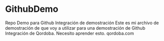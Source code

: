 # GithubDemo
Repo Demo para Github Integración de demostración
Este es mi archivo de demostración de que voy a utilizar para una demostración de Github Integración de Qordoba. Necesito aprender esto.
qordoba.com